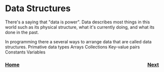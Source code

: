 # Data Structures

There's a saying that "data is power".  Data describes most things in this world such as its physical structure, what it's currently doing, and what its done in the past.   

In programming there a several ways to arrange data that are called data structures.
Primative data types
Arrays
Collections
Key-value pairs
Constants
Variables


<h3><span style="float:left">
<a href="introProgramming">Home</a></span>
<span style="float:right">
<a href="procedures">Next</a></span></h3>